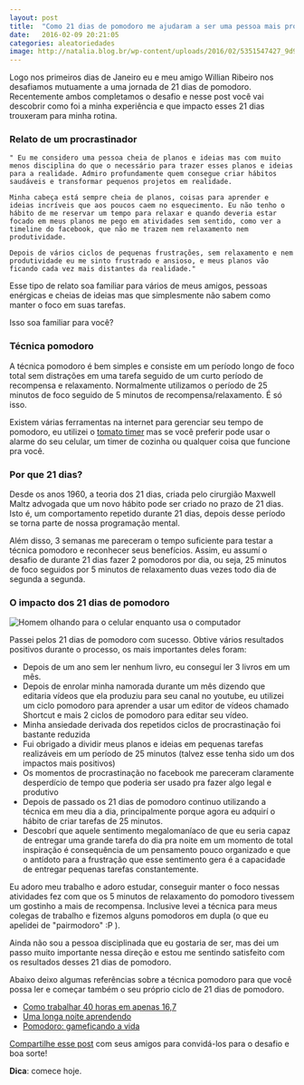 ```yaml
---
layout: post
title:  "Como 21 dias de pomodoro me ajudaram a ser uma pessoa mais produtiva e menos ansiosa"
date:   2016-02-09 20:21:05
categories: aleatoriedades
image: http://natalia.blog.br/wp-content/uploads/2016/02/5351547427_9d9447efcd_b-1024x683.jpg
---
```


Logo nos primeiros dias de Janeiro eu e meu amigo Willian Ribeiro nos desafiamos mutuamente a uma jornada de 21 dias de pomodoro. Recentemente ambos completamos o desafio e nesse post você vai descobrir como foi a minha experiência e que impacto esses 21 dias trouxeram para minha rotina.

### Relato de um procrastinador

    " Eu me considero uma pessoa cheia de planos e ideias mas com muito menos disciplina do que o necessário para trazer esses planos e ideias para a realidade. Admiro profundamente quem consegue criar hábitos saudáveis e transformar pequenos projetos em realidade.

    Minha cabeça está sempre cheia de planos, coisas para aprender e ideias incríveis que aos poucos caem no esquecimento. Eu não tenho o hábito de me reservar um tempo para relaxar e quando deveria estar focado em meus planos me pego em atividades sem sentido, como ver a timeline do facebook, que não me trazem nem relaxamento nem produtividade.

    Depois de vários ciclos de pequenas frustrações, sem relaxamento e nem produtividade eu me sinto frustrado e ansioso, e meus planos vão ficando cada vez mais distantes da realidade."

Esse tipo de relato soa familiar para vários de meus amigos, pessoas enérgicas e cheias de ideias mas que simplesmente não sabem como manter o foco em suas tarefas.

Isso soa familiar para você?

### Técnica pomodoro

A técnica pomodoro é bem simples e consiste em um período longo de foco total sem distrações em uma tarefa seguido de um curto período de recompensa e relaxamento. Normalmente utilizamos o período de 25 minutos de foco seguido de 5 minutos de recompensa/relaxamento. É só isso.

Existem várias ferramentas na internet para gerenciar seu tempo de pomodoro, eu utilizei o [tomato timer](http://tomato-timer.com) mas se você preferir pode usar o alarme do seu celular, um timer de cozinha ou qualquer coisa que funcione pra você.

### Por que 21 dias?

Desde os anos 1960, a teoria dos 21 dias, criada pelo cirurgião Maxwell Maltz advogada que um novo hábito pode ser criado no prazo de 21 dias. Isto é, um comportamento repetido durante 21 dias, depois desse período se torna parte de nossa programação mental.

Além disso, 3 semanas me pareceram o tempo suficiente para testar a técnica pomodoro e reconhecer seus benefícios. Assim, eu assumí o desafio de durante 21 dias fazer 2 pomodoros por dia, ou seja, 25 minutos de foco seguidos por 5 minutos de relaxamento duas vezes todo dia de segunda a segunda.

### O impacto dos 21 dias de pomodoro

![Homem olhando para o celular enquanto usa o computador][imagem3]

Passei pelos 21 dias de pomodoro com sucesso. Obtive vários resultados positivos durante o processo, os mais importantes deles foram:

* Depois de um ano sem ler nenhum livro, eu conseguí ler 3 livros em um mês.
* Depois de enrolar minha namorada durante um mês dizendo que editaria vídeos que ela produziu para seu canal no youtube, eu utilizei um ciclo pomodoro para aprender a usar um editor de vídeos chamado Shortcut e mais 2 ciclos de pomodoro para editar seu vídeo.
* Minha ansiedade derivada dos repetidos ciclos de procrastinação foi bastante reduzida
* Fui obrigado a dividir meus planos e ideias em pequenas tarefas realizáveis em um período de 25 minutos (talvez esse tenha sido um dos impactos mais positivos)
* Os momentos de procrastinação no facebook me pareceram claramente desperdício de tempo que poderia ser usado pra fazer algo legal e produtivo
* Depois de passado os 21 dias de pomodoro continuo utilizando a técnica em meu dia a dia, principalmente porque agora eu adquirí o hábito de criar tarefas de 25 minutos.
* Descobrí que aquele sentimento megalomaníaco de que eu seria capaz de entregar uma grande tarefa do dia pra noite em um momento de total inspiração é consequência de um pensamento pouco organizado e que o antídoto para a frustração que esse sentimento gera é a capacidade de entregar pequenas tarefas constantemente.

Eu adoro meu trabalho e adoro estudar, conseguir manter o foco nessas atividades fez com que os 5 minutos de relaxamento do pomodoro tivessem um gostinho a mais de recompensa. Inclusive levei a técnica para meus colegas de trabalho e fizemos alguns pomodoros em dupla (o que eu apelidei de "pairmodoro" :P ).

Ainda não sou a pessoa disciplinada que eu gostaria de ser, mas dei um passo muito importante nessa direção e estou me sentindo satisfeito com os resultados desses 21 dias de pomodoro.

Abaixo deixo algumas referências sobre a técnica pomodoro para que você possa ler e começar também o seu próprio ciclo de 21 dias de pomodoro.

* [Como trabalhar 40 horas em apenas 16,7](#)
* [Uma longa noite aprendendo](#)
* [Pomodoro: gameficando a vida](#) 

[Compartilhe esse post](#) com seus amigos para convidá-los para o desafio e boa sorte!

**Dica**: comece hoje.

[imagem1]:http://natalia.blog.br/wp-content/uploads/2016/02/person-apple-laptop-notebook-1024x683.jpg
[imagem2]:http://natalia.blog.br/wp-content/uploads/2016/02/5351547427_9d9447efcd_b-1024x683.jpg
[imagem3]:http://natalia.blog.br/wp-content/uploads/2016/02/man-person-apple-iphone.jpg